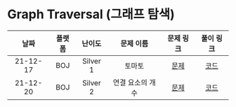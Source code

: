 # Graph Traversal (그래프 탐색)

| 날짜 | 플랫폼 | 난이도 | 문제 이름 | 문제 링크 | 풀이 링크 |
| :--: | :----: | :----: | :-------: | :-------: | :-------: |
| 21-12-17 | BOJ | Silver 1 | 토마토 | [문제](https://www.acmicpc.net/problem/7576) | [코드](https://github.com/LeeMir/Algorithm/blob/main/GraphTraversal/BOJ-7576.js) |
| 21-12-20 | BOJ | Silver 2 | 연결 요소의 개수 | [문제](https://www.acmicpc.net/problem/11724) | [코드](https://github.com/LeeMir/Algorithm/blob/main/GraphTraversal/BOJ-11724.js) |
